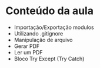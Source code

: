 # Conteúdo da aula
 - Importação/Exportação modulos
 - Utilizando .gitignore
 - Manipulação de arquivo
 - Gerar PDF
 - Ler um PDF
 - Bloco Try Except (Try Catch)

